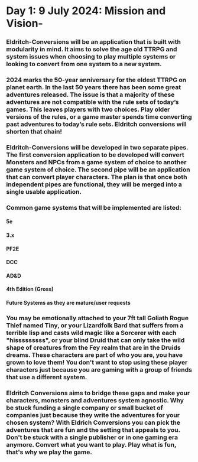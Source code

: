# Day 1: 9 July 2024: Mission and Vision- 

### Eldritch-Conversions will be an application that is built with modularity in mind. It aims to solve the age old TTRPG and system issues when choosing to play multiple systems or looking to convert from one system to a new system. 

### 2024 marks the 50-year anniversary for the eldest TTRPG on planet earth. In the last 50 years there has been some great adventures released. The issue is that a majority of these adventures are not compatible with the rule sets of today’s games. This leaves players with two choices. Play older versions of the rules, or a game master spends time converting past adventures to today’s rule sets. Eldritch conversions will shorten that chain!

### Eldritch-Conversions will be developed in two separate pipes. The first conversion application to be developed will convert Monsters and NPCs from a game system of choice to another game system of choice. The second pipe will be an application that can convert player characters. The plan is that once both independent pipes are functional, they will be merged into a single usable application.
 
### Common game systems that will be implemented are listed:

  #### 5e
  #### 3.x
  #### PF2E
  #### DCC
  #### AD&D
  #### 4th Edition (Gross)
  #### Future Systems as they are mature/user requests
  
### You may be emotionally attached to your 7ft tall Goliath Rogue Thief named Tiny, or your Lizardfolk Bard that suffers from a terrible lisp and casts wild magic like a Sorcerer with each "hisssssssss", or your blind Druid that can only take the wild shape of creatures from the Fey realm that are in the Druids dreams. These characters are part of who you are, you have grown to love them! You don't want to stop using these player characters just because you are gaming with a group of friends that use a different system.

### Eldritch Conversions aims to bridge these gaps and make your characters, monsters and adventures system agnostic. Why be stuck funding a single company or small bucket of companies just because they write the adventures for your chosen system? With Eldrich Conversions you can pick the adventures that are fun and the setting that appeals to you. Don't be stuck with a single publisher or in one gaming era anymore. Convert what you want to play. Play what is fun, that's why we play the game.  
